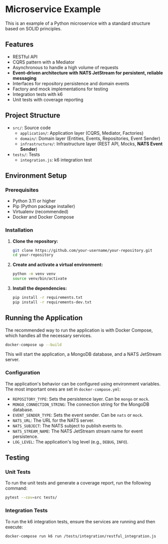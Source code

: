 # Microservice Example

This is an example of a Python microservice with a standard structure based on SOLID principles.

## Features

- RESTful API
- CQRS pattern with a Mediator
- Asynchronous to handle a high volume of requests
- **Event-driven architecture with NATS JetStream for persistent, reliable messaging**
- Interfaces for repository persistence and domain events
- Factory and mock implementations for testing
- Integration tests with k6
- Unit tests with coverage reporting

## Project Structure

- `src/`: Source code
  - `application/`: Application layer (CQRS, Mediator, Factories)
  - `domain/`: Domain layer (Entities, Events, Repositories, Event Sender)
  - `infrastructure/`: Infrastructure layer (REST API, Mocks, **NATS Event Sender**)
- `tests/`: Tests
  - `integration.js`: k6 integration test

## Environment Setup

### Prerequisites

- Python 3.11 or higher
- Pip (Python package installer)
- Virtualenv (recommended)
- Docker and Docker Compose

### Installation

1.  **Clone the repository:**

    ```bash
    git clone https://github.com/your-username/your-repository.git
    cd your-repository
    ```

2.  **Create and activate a virtual environment:**

    ```bash
    python -m venv venv
    source venv/bin/activate
    ```

3.  **Install the dependencies:**

    ```bash
    pip install -r requirements.txt
    pip install -r requirements-dev.txt
    ```

## Running the Application

The recommended way to run the application is with Docker Compose, which handles all the necessary services.

```bash
docker-compose up --build
```

This will start the application, a MongoDB database, and a NATS JetStream server.

### Configuration

The application's behavior can be configured using environment variables. The most important ones are set in `docker-compose.yml`:

-   `REPOSITORY_TYPE`: Sets the persistence layer. Can be `mongo` or `mock`.
-   `MONGO_CONNECTION_STRING`: The connection string for the MongoDB database.
-   `EVENT_SENDER_TYPE`: Sets the event sender. Can be `nats` or `mock`.
-   `NATS_URL`: The URL for the NATS server.
-   `NATS_SUBJECT`: The NATS subject to publish events to.
-   `NATS_STREAM_NAME`: The NATS JetStream stream name for event persistence.
-   `LOG_LEVEL`: The application's log level (e.g., `DEBUG`, `INFO`).

## Testing

### Unit Tests

To run the unit tests and generate a coverage report, run the following command:

```bash
pytest --cov=src tests/
```

### Integration Tests

To run the k6 integration tests, ensure the services are running and then execute:

```bash
docker-compose run k6 run /tests/integration/restful_integration.js
```
